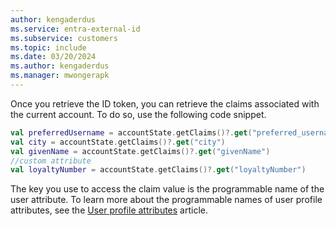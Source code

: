 ```yaml
---
author: kengaderdus
ms.service: entra-external-id
ms.subservice: customers
ms.topic: include
ms.date: 03/20/2024
ms.author: kengaderdus
ms.manager: mwongerapk
---
```

Once you retrieve the ID token, you can retrieve the claims associated with the current account. To do so, use the following code snippet.

```kotlin
val preferredUsername = accountState.getClaims()?.get("preferred_username")
val city = accountState.getClaims()?.get("city")
val givenName = accountState.getClaims()?.get("givenName")
//custom attribute
val loyaltyNumber = accountState.getClaims()?.get("loyaltyNumber")
```

The key you use to access the claim value is the programmable name of the user attribute. To learn more about the programmable names of user profile attributes, see the [User profile attributes](../../concept-user-attributes.md) article.